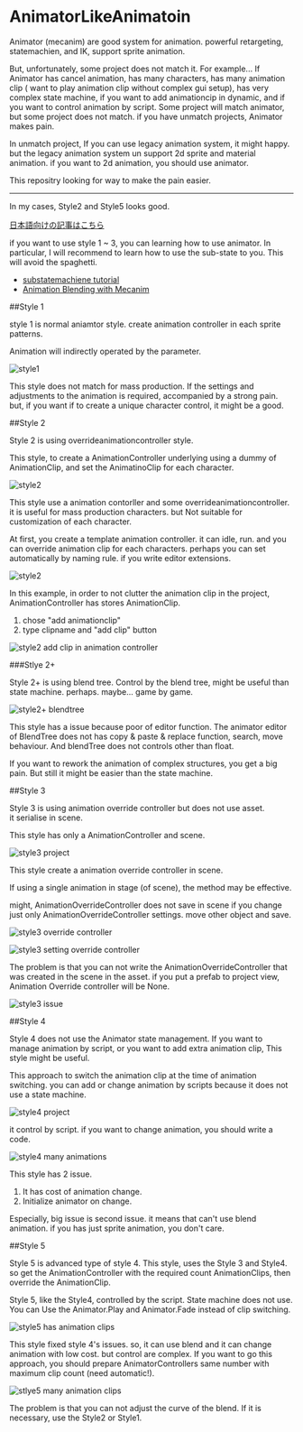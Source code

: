 # AnimatorLikeAnimatoin

Animator (mecanim) are good system for animation. powerful retargeting, statemachien, and IK, support sprite animation.

But, unfortunately, some project does not match it.
 For example... If Animator has cancel animation, has many characters, has many animation clip ( want to play animation clip without complex gui setup), has very complex state machine, if you want to add animationcip in dynamic, and if you want to control animation by script.
Some project will match animator, but some project does not match. if you have unmatch projects, Animator makes pain.

In unmatch project,  If you can use legacy animation system, it might happy. but the legacy animation system un support 2d sprite and material animation. if you want to 2d animation, you should use animator.

This repositry looking for way to make the pain easier.

---

In my cases, Style2 and Style5 looks good.

[日本語向けの記事はこちら](http://tsubakit1.hateblo.jp/entry/2016/05/16/073000)

if you want to use style 1 ~ 3,  you can learning how to use animator. In particular, I will recommend to learn how to use the sub-state to you. This will avoid the spaghetti.

-  [substatemachiene tutorial](https://www.youtube.com/watch?v=lpekqN4_4xg)
-  [Animation Blending with Mecanim](https://warzonegameblog.wordpress.com/2015/12/22/animation-blending-with-mecanim/)

##Style 1

style 1 is normal aniamtor style.
create animation controller in each sprite patterns.

Animation will indirectly operated by the parameter.

![style1](img/style1_1.jpg)

This style does not match for mass production. If the settings and adjustments to the animation is required, accompanied by a strong pain.
but, if you want if to create a unique character control, it might be a good.

##Style 2

Style 2 is using overrideanimationcontroller style.

This style, to create a AnimationController underlying using a dummy of AnimationClip, and set the AnimatinoClip for each character.

![style2](img/style2_1.jpg)

This style use a animation contorller and some overrideanimationcontroller. it is useful for mass production characters.
but Not suitable for customization of each character.

At first, you create a template animation controller. it can idle, run. and you can override animation clip for each characters. perhaps you can set automatically by naming rule. if you write editor extensions.

![style2](img/style2_2.jpg)

In this example, in order to not clutter the animation clip in the project, AnimationController has stores AnimationClip.

1.  chose "add animationclip"
2.  type clipname and "add clip" button

![style2 add clip in animation controller](img/style2_3.jpg)

###Stlye 2+

Style 2+ is using blend tree.
Control by the blend tree, might be useful than state machine. perhaps. maybe...
game by game.

![style2+ blendtree](img/style2++1.gif)

This style has a issue because poor of editor function.
The animator editor of BlendTree does not has copy & paste & replace function, search, move behaviour.
And blendTree does not controls other than float.

If you want to rework the animation of complex structures, you get a big pain.
But still it might be easier than the state machine.

##Style 3

Style 3 is using animation override controller but does not use asset.  
it serialise in scene.

This style has only a AnimationController and scene.

![style3 project](img/style3_1.png)

This style create a animation override controller in scene.

If using a single animation in stage (of scene), the method may be effective.

might, AnimationOverrideController does not save in scene if you change just only AnimationOverrideController settings.
move other object and save.

![style3 override controller](img/style3_2.jpg)

![style3 setting override controller](img/style3_3.jpg)

The problem is that you can not write the AnimationOverrideController that was created in the scene in the asset.
if you put a prefab to project view, Animation Override controller will be None.

![style3 issue](img/style3_4.jpg)

##Style 4

Style 4 does not use the Animator state management.
If you want to manage animation by script, or you want to add extra animation clip, This style might be useful.

This approach to switch the animation clip at the time of animation switching.
you can add or change animation by scripts because it does not use a state machine.

![style4 project](img/style4_1.jpg)

it control by script.
if you want to change animation, you should write a code.

![style4 many animations](img/style4_2.png)

This style has 2 issue.

1.  It has cost of animation change.
2.  Initialize animator on change.

Especially, big issue is second issue. it means that can't use blend animation.
if you has just sprite animation, you don't care.

##Style 5

Style 5 is advanced type of style 4.
This style, uses the Style 3 and Style4. so get the AnimationController with the required count AnimationClips, then override the AnimationClip.

Style 5, like the Style4, controlled by the script. State machine does not use. 
You can Use the Animator.Play and Animator.Fade instead of clip switching. 

![style5 has animation clips](img/style5_1.jpg)

This style fixed style 4's issues. so, it can use blend and it can change animation with low cost. 
but control are complex.
If you want to go this approach, you should prepare AnimatorControllers same number with maximum clip count (need automatic!).

![stlye5 many animation clips](img/Style5_2.png)

The problem is that you can not adjust the curve of the blend. If it is necessary, use the Style2 or Style1.
